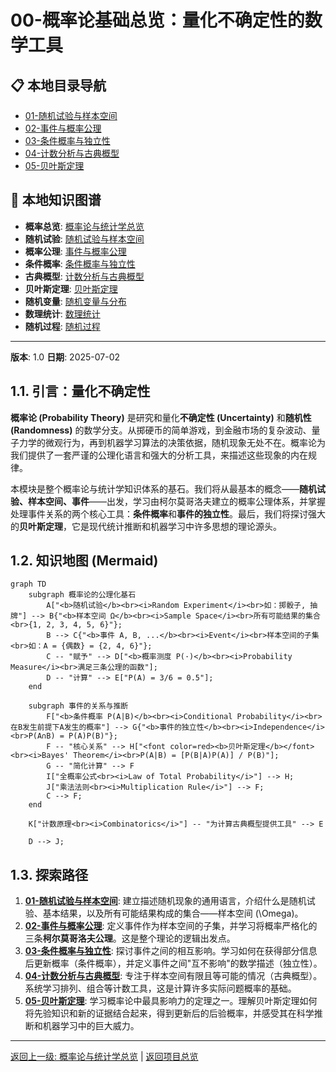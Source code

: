 # 00-概率论基础总览：量化不确定性的数学工具

## 📋 本地目录导航

- [01-随机试验与样本空间](./01-随机试验与样本空间.md)
- [02-事件与概率公理](./02-事件与概率公理.md)
- [03-条件概率与独立性](./03-条件概率与独立性.md)
- [04-计数分析与古典概型](./04-计数分析与古典概型.md)
- [05-贝叶斯定理](./05-贝叶斯定理.md)

## 🧠 本地知识图谱

- **概率总览**: [概率论与统计学总览](../00-概率论与统计学总览.md)
- **随机试验**: [随机试验与样本空间](./01-随机试验与样本空间.md)
- **概率公理**: [事件与概率公理](./02-事件与概率公理.md)
- **条件概率**: [条件概率与独立性](./03-条件概率与独立性.md)
- **古典概型**: [计数分析与古典概型](./04-计数分析与古典概型.md)
- **贝叶斯定理**: [贝叶斯定理](./05-贝叶斯定理.md)
- **随机变量**: [随机变量与分布](../02-随机变量与分布/00-模块总览.md)
- **数理统计**: [数理统计](../03-数理统计/00-03-数理统计总览.md)
- **随机过程**: [随机过程](../04-随机过程/00-04-随机过程总览.md)

---

**版本**: 1.0
**日期**: 2025-07-02

## 1.1. 引言：量化不确定性

**概率论 (Probability Theory)** 是研究和量化**不确定性 (Uncertainty)** 和**随机性 (Randomness)** 的数学分支。从掷硬币的简单游戏，到金融市场的复杂波动、量子力学的微观行为，再到机器学习算法的决策依据，随机现象无处不在。概率论为我们提供了一套严谨的公理化语言和强大的分析工具，来描述这些现象的内在规律。

本模块是整个概率论与统计学知识体系的基石。我们将从最基本的概念——**随机试验、样本空间、事件**——出发，学习由柯尔莫哥洛夫建立的概率公理体系，并掌握处理事件关系的两个核心工具：**条件概率**和**事件的独立性**。最后，我们将探讨强大的**贝叶斯定理**，它是现代统计推断和机器学习中许多思想的理论源头。

## 1.2. 知识地图 (Mermaid)

```mermaid
graph TD
    subgraph 概率论的公理化基石
        A["<b>随机试验</b><br><i>Random Experiment</i><br>如：掷骰子, 抽牌"] --> B{"<b>样本空间 Ω</b><br><i>Sample Space</i><br>所有可能结果的集合<br>{1, 2, 3, 4, 5, 6}"};
        B --> C{"<b>事件 A, B, ...</b><br><i>Event</i><br>样本空间的子集<br>如：A = {偶数} = {2, 4, 6}"};
        C -- "赋予" --> D["<b>概率测度 P(·)</b><br><i>Probability Measure</i><br>满足三条公理的函数"];
        D -- "计算" --> E["P(A) = 3/6 = 0.5"];
    end

    subgraph 事件的关系与推断
        F["<b>条件概率 P(A|B)</b><br><i>Conditional Probability</i><br>在B发生前提下A发生的概率"] --> G{"<b>事件的独立性</b><br><i>Independence</i><br>P(A∩B) = P(A)P(B)"};
        F -- "核心关系" --> H["<font color=red><b>贝叶斯定理</b></font><br><i>Bayes' Theorem</i><br>P(A|B) = [P(B|A)P(A)] / P(B)"];
        G -- "简化计算" --> F
        I["全概率公式<br><i>Law of Total Probability</i>"] --> H;
        J["乘法法则<br><i>Multiplication Rule</i>"] --> F;
        C --> F;
    end
    
    K["计数原理<br><i>Combinatorics</i>"] -- "为计算古典概型提供工具" --> E

    D --> J;

```

## 1.3. 探索路径

1. **[01-随机试验与样本空间](./01-随机试验与样本空间.md)**: 建立描述随机现象的通用语言，介绍什么是随机试验、基本结果，以及所有可能结果构成的集合——样本空间 \(\Omega\)。
2. **[02-事件与概率公理](./02-事件与概率公理.md)**: 定义事件作为样本空间的子集，并学习将概率严格化的三条**柯尔莫哥洛夫公理**。这是整个理论的逻辑出发点。
3. **[03-条件概率与独立性](./03-条件概率与独立性.md)**: 探讨事件之间的相互影响。学习如何在获得部分信息后更新概率（条件概率），并定义事件之间"互不影响"的数学描述（独立性）。
4. **[04-计数分析与古典概型](./04-计数分析与古典概型.md)**: 专注于样本空间有限且等可能的情况（古典概型）。系统学习排列、组合等计数工具，这是计算许多实际问题概率的基础。
5. **[05-贝叶斯定理](./05-贝叶斯定理.md)**: 学习概率论中最具影响力的定理之一。理解贝叶斯定理如何将先验知识和新的证据结合起来，得到更新后的后验概率，并感受其在科学推断和机器学习中的巨大威力。

---
[返回上一级: 概率论与统计学总览](../00-概率论与统计学总览.md) | [返回项目总览](../../09-项目总览/00-项目总览.md)
